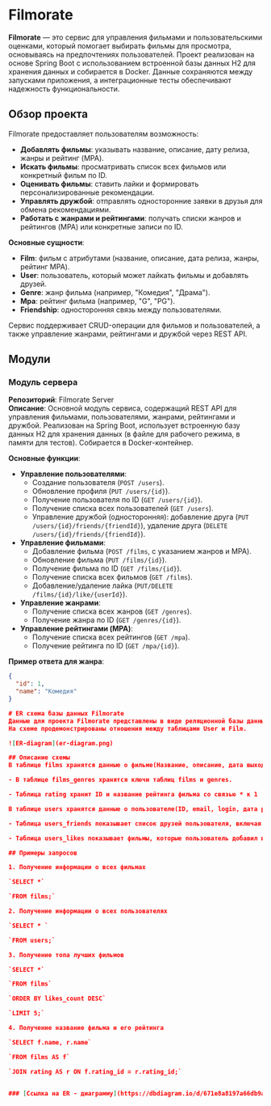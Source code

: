 # Filmorate

**Filmorate** — это сервис для управления фильмами и пользовательскими оценками, который помогает выбирать фильмы для просмотра, основываясь на предпочтениях пользователей. Проект реализован на основе Spring Boot с использованием встроенной базы данных H2 для хранения данных и собирается в Docker. Данные сохраняются между запусками приложения, а интеграционные тесты обеспечивают надежность функциональности.

## Обзор проекта

Filmorate предоставляет пользователям возможность:

- **Добавлять фильмы**: указывать название, описание, дату релиза, жанры и рейтинг (MPA).
- **Искать фильмы**: просматривать список всех фильмов или конкретный фильм по ID.
- **Оценивать фильмы**: ставить лайки и формировать персонализированные рекомендации.
- **Управлять дружбой**: отправлять односторонние заявки в друзья для обмена рекомендациями.
- **Работать с жанрами и рейтингами**: получать списки жанров и рейтингов (MPA) или конкретные записи по ID.

**Основные сущности**:
- **Film**: фильм с атрибутами (название, описание, дата релиза, жанры, рейтинг MPA).
- **User**: пользователь, который может лайкать фильмы и добавлять друзей.
- **Genre**: жанр фильма (например, "Комедия", "Драма").
- **Mpa**: рейтинг фильма (например, "G", "PG").
- **Friendship**: односторонняя связь между пользователями.

Сервис поддерживает CRUD-операции для фильмов и пользователей, а также управление жанрами, рейтингами и дружбой через REST API.

## Модули

### Модуль сервера
**Репозиторий**: Filmorate Server  
**Описание**: Основной модуль сервиса, содержащий REST API для управления фильмами, пользователями, жанрами, рейтингами и дружбой. Реализован на Spring Boot, использует встроенную базу данных H2 для хранения данных (в файле для рабочего режима, в памяти для тестов). Собирается в Docker-контейнер.

**Основные функции**:
- **Управление пользователями**:
  - Создание пользователя (`POST /users`).
  - Обновление профиля (`PUT /users/{id}`).
  - Получение пользователя по ID (`GET /users/{id}`).
  - Получение списка всех пользователей (`GET /users`).
  - Управление дружбой (односторонняя): добавление друга (`PUT /users/{id}/friends/{friendId}`), удаление друга (`DELETE /users/{id}/friends/{friendId}`).
- **Управление фильмами**:
  - Добавление фильма (`POST /films`, с указанием жанров и MPA).
  - Обновление фильма (`PUT /films/{id}`).
  - Получение фильма по ID (`GET /films/{id}`).
  - Получение списка всех фильмов (`GET /films`).
  - Добавление/удаление лайка (`PUT/DELETE /films/{id}/like/{userId}`).
- **Управление жанрами**:
  - Получение списка всех жанров (`GET /genres`).
  - Получение жанра по ID (`GET /genres/{id}`).
- **Управление рейтингами (MPA)**:
  - Получение списка всех рейтингов (`GET /mpa`).
  - Получение рейтинга по ID (`GET /mpa/{id}`).

**Пример ответа для жанра**:
```json
{
  "id": 1,
  "name": "Комедия"
}

# ER cхема базы данных Filmorate
Данные для проекта Filmorate представлены в виде реляционной базы данных.
На схеме продемонстрированы отношения между таблицами User и Film.

![ER-diagram](er-diagram.png)

## Описание схемы
В таблице films хранятся данные о фильме(Название, описание, дата выхода, продолжительность, кол-во ценок и рейтинг)

- В таблице films_genres хранятся ключи таблиц films и genres.

- Таблица rating хранит ID и название рейтинга фильма со связью * к 1

В таблице users хранятся данные о пользователе(ID, email, login, дата рождения, имя)

- Таблица users_friends показывает список друзей пользователя, включая их статус

- Таблица users_likes показывает фильмы, которые пользователь добавил в список понравившихся

## Примеры запросов

1. Получение информации о всех фильмах

`SELECT *`

`FROM films;`

2. Получение информации о всех пользователях

`SELECT * `

`FROM users;`

3. Получение топа лучших фильмов

`SELECT *`

`FROM films`

`ORDER BY likes_count DESC`

`LIMIT 5;`

4. Получение название фильма и его рейтинга

`SELECT f.name, r.name`

`FROM films AS f`

`JOIN rating AS r ON f.rating_id = r.rating_id;`


### [Ссылка на ER - диаграмму](https://dbdiagram.io/d/671e8a8197a66db9a36d5e78)





